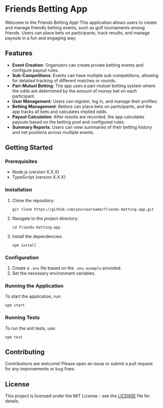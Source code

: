 # Friends Betting App

Welcome to the Friends Betting App! This application allows users to create and manage friendly betting events, such as golf tournaments among friends. Users can place bets on participants, track results, and manage payouts in a fun and engaging way.

## Features

- **Event Creation**: Organizers can create private betting events and configure payout rules.
- **Sub-Competitions**: Events can have multiple sub-competitions, allowing for detailed tracking of different matches or rounds.
- **Pari-Mutuel Betting**: The app uses a pari-mutuel betting system where the odds are determined by the amount of money bet on each participant.
- **User Management**: Users can register, log in, and manage their profiles.
- **Betting Management**: Bettors can place bets on participants, and the app tracks all bets and calculates implied odds.
- **Payout Calculation**: After results are recorded, the app calculates payouts based on the betting pool and configured rules.
- **Summary Reports**: Users can view summaries of their betting history and net positions across multiple events.

## Getting Started

### Prerequisites

- Node.js (version X.X.X)
- TypeScript (version X.X.X)

### Installation

1. Clone the repository:
   ```
   git clone https://github.com/yourusername/friends-betting-app.git
   ```
2. Navigate to the project directory:
   ```
   cd friends-betting-app
   ```
3. Install the dependencies:
   ```
   npm install
   ```

### Configuration

1. Create a `.env` file based on the `.env.example` provided.
2. Set the necessary environment variables.

### Running the Application

To start the application, run:
```
npm start
```

### Running Tests

To run the unit tests, use:
```
npm test
```

## Contributing

Contributions are welcome! Please open an issue or submit a pull request for any improvements or bug fixes.

## License

This project is licensed under the MIT License - see the [LICENSE](LICENSE) file for details.